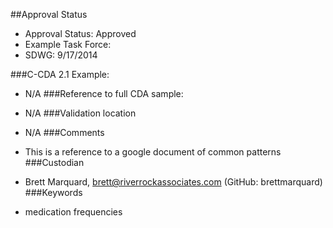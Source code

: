 ##Approval Status 

* Approval Status: Approved
* Example Task Force: 
* SDWG: 9/17/2014


###C-CDA 2.1 Example: 

* N/A
###Reference to full CDA sample:
* N/A
###Validation location

* N/A
###Comments

* This is a reference to a google document of common patterns
###Custodian

* Brett Marquard, brett@riverrockassociates.com (GitHub: brettmarquard)
###Keywords

* medication frequencies
